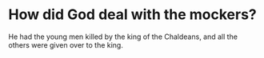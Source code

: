 # How did God deal with the mockers?

He had the young men killed by the king of the Chaldeans, and all the others were given over to the king.
